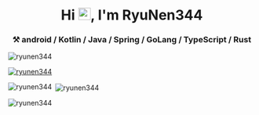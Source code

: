 <h1 align="center">Hi <a href="https://www.gautamkrishnar.com/"><img src="https://media.giphy.com/media/hvRJCLFzcasrR4ia7z/giphy.gif" width="25px"></a>, I'm RyuNen344</h1>
<h3 align="center">⚒️ android / Kotlin / Java / Spring / GoLang / TypeScript / Rust</h3>

<p align="left"> <img src="https://komarev.com/ghpvc/?username=ryunen344&label=Profile%20views&color=0e75b6&style=flat" alt="ryunen344" /> </p>

<p align="left"> <a href="https://github.com/ryo-ma/github-profile-trophy"><img src="https://github-profile-trophy.vercel.app/?username=ryunen344" alt="ryunen344" /></a> </p>


<p><img align="left" src="https://github-readme-stats.vercel.app/api/top-langs?username=ryunen344&show_icons=true&locale=en&layout=compact" alt="ryunen344" /></p>

<p>&nbsp;<img align="center" src="https://github-readme-stats.vercel.app/api?username=ryunen344&show_icons=true&locale=en" alt="ryunen344" /></p>

<p><img align="center" src="https://github-readme-streak-stats.herokuapp.com/?user=ryunen344&" alt="ryunen344" /></p>

